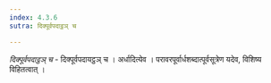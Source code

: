 ```yaml
---
index: 4.3.6
sutra: दिक्पूर्वपदाट्ठञ् च

---
```

_दिक्पूर्वपदाट्ठञ् च_ - दिक्पूर्वपदायट्ठञ् च । अर्धादित्येव । परावरपूर्वार्धशब्दात्पूर्वसूत्रेण यदेव, विशिष्य विहितत्वात् । 